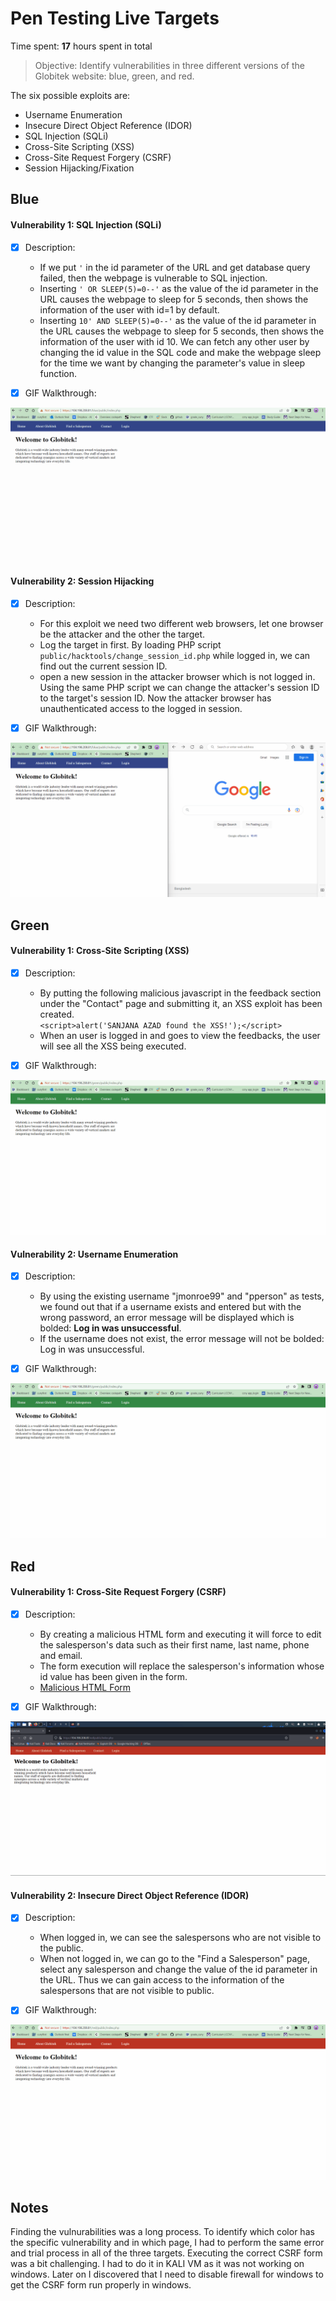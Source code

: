 # Pen Testing Live Targets

Time spent: **17** hours spent in total

> Objective: Identify vulnerabilities in three different versions of the Globitek website: blue, green, and red.

The six possible exploits are:

* Username Enumeration
* Insecure Direct Object Reference (IDOR)
* SQL Injection (SQLi)
* Cross-Site Scripting (XSS)
* Cross-Site Request Forgery (CSRF)
* Session Hijacking/Fixation



## Blue

#### Vulnerability 1: SQL Injection (SQLi)

- [x] Description:
  - If we put `'` in the id parameter of the URL and get database query failed, then the webpage is vulnerable to SQL injection.
  - Inserting `' OR SLEEP(5)=0--'` as the value of the id parameter in the URL causes the webpage to sleep for 5 seconds, then shows the information of the user with id=1 by default.
  - Inserting `10' AND SLEEP(5)=0--'` as the value of the id parameter in the URL causes the webpage to sleep for 5 seconds, then shows the information of the user with id 10. We can fetch any other user by changing the id value in the SQL code and make the webpage sleep for the time we want by changing the parameter's value in sleep function.

- [x] GIF Walkthrough:
<img src="blue_SQLI_vulnerability.gif">


#### Vulnerability 2: Session Hijacking

- [x] Description:
  - For this exploit we need two different web browsers, let one browser be the attacker and the other the target.
  - Log the target in first. By loading PHP script `public/hacktools/change_session_id.php` while logged in, we can find out the current session ID.
  - open a new session in the attacker browser which is not logged in. Using the same PHP script we can change the attacker's session ID to the target's session ID. Now the attacker browser has unauthenticated access to the logged in session.

- [x] GIF Walkthrough:
<img src="blue_SessionHijacking_vulnerability.gif">


## Green

#### Vulnerability 1: Cross-Site Scripting (XSS)

- [x] Description:
  - By putting the following malicious javascript in the feedback section under the "Contact" page and submitting it, an XSS exploit has been created.  
  `<script>alert('SANJANA AZAD found the XSS!');</script>`
  - When an user is logged in and goes to view the feedbacks, the user will see all the XSS being executed.

- [x] GIF Walkthrough:
<img src="green_XSS_vulnerability.gif">


#### Vulnerability 2: Username Enumeration

- [x] Description:
  - By using the existing username "jmonroe99" and "pperson" as tests, we found out that if a username exists and entered but with the wrong password, an error message will be displayed which is bolded: **Log in was unsuccessful**.
  - If the username does not exist, the error message will not be bolded: Log in was unsuccessful.

- [x] GIF Walkthrough:
<img src="green_UsernameEnumeration_vulnerability.gif">


## Red

#### Vulnerability 1: Cross-Site Request Forgery (CSRF)

- [x] Description:
  - By creating a malicious HTML form and executing it will force to edit the salesperson's data such as their first name, last name, phone and email.
  - The form execution will replace the salesperson's information whose id value has been given in the form.
  - [Malicious HTML Form](https://github.com/sanjanabintaazad/codepath_homework/blob/pen_testing_live_targets/red_CSRF.html)

- [x] GIF Walkthrough:
<img src="red_CSRF_vulnerability.gif">


#### Vulnerability 2: Insecure Direct Object Reference (IDOR)

- [x] Description:
  - When logged in, we can see the salespersons who are not visible to the public.
  - When not logged in, we can go to the "Find a Salesperson" page, select any salesperson and change the value of the id parameter in the URL. Thus we can gain access to the information of the salespersons that are not visible to public.

- [x] GIF Walkthrough:
<img src="red_IDOR_vulnerability.gif">


## Notes

Finding the vulnurabilities was a long process. To identify which color has the specific vulnerability and in which page, I had to perform the same error and trial process in all of the three targets. Executing the correct CSRF form was a bit challenging. I had to do it in KALI VM as it was not working on windows. Later on I discovered that I need to disable firewall for windows to get the CSRF form run properly in windows.
